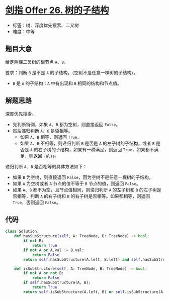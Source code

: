 # [剑指 Offer 26. 树的子结构](https://leetcode.cn/problems/shu-de-zi-jie-gou-lcof/)

- 标签：树、深度优先搜索、二叉树
- 难度：中等

## 题目大意

给定两棵二叉树的根节点 `A`、`B`。

要求：判断 `B` 是不是 `A` 的子结构。（空树不是任意一棵树的子结构）。

- `B` 是 `A` 的子结构：`A` 中有出现和 `B` 相同的结构和节点值。

## 解题思路

深度优先搜索。

- 先判断特例，如果 `A`、`B` 都为空树，则直接返回 `False`。
- 然后递归判断 `A`、`B` 是否相等。
    - 如果 `A`、`B` 相等，则返回 `True`。
    - 如果 `A`、`B` 不相等，则递归判断 `B` 是否是  `A` 的左子树的子结构，或者 `B` 是否是 `A` 的右子树的子结构，如果有一种满足，则返回 `True`，如果都不满足，则返回 `False`。

递归判断 `A`、`B` 是否相等的具体方法如下：

- 如果 `B` 为空树，则直接返回 `False`，因为空树不是任意一棵树的子结构。
- 如果 `A` 为空树或者 `A` 节点的值不等于 `B` 节点的值，则返回 `False`。
- 如果 `A`、`B` 都不为空，且节点值相同，则递归判断 `A` 的左子树和 `B` 的左子树是否相等，判断 `A` 的右子树和 `B` 的右子树是否相等。如果都相等，则返回 `True`，否则返回 `False`。

## 代码

```python
class Solution:
    def hasSubStructure(self, A: TreeNode, B: TreeNode) -> bool:
        if not B:
            return True
        if not A or A.val != B.val:
            return False
        return self.hasSubStructure(A.left, B.left) and self.hasSubStructure(A.right, B.right)

    def isSubStructure(self, A: TreeNode, B: TreeNode) -> bool:
        if not A or not B:
            return False
        if self.hasSubStructure(A, B):
            return True
        return self.isSubStructure(A.left, B) or self.isSubStructure(A.right, B)
```

